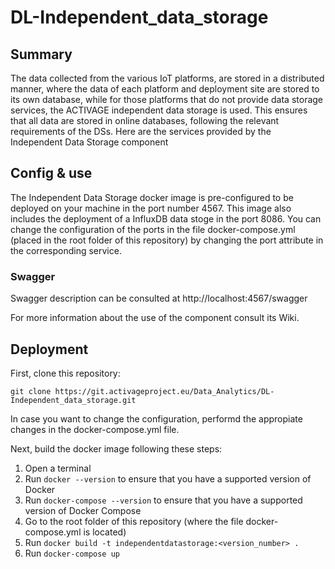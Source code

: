 # DL-Independent_data_storage

## Summary
The data collected from the various IoT platforms, are stored in a distributed manner, where the data of each platform and deployment site are stored to its own database, while for those platforms that do not provide data storage services, the ACTIVAGE independent data storage is used. This ensures that all data are stored in online databases, following the relevant requirements of the DSs. Here are the services provided by the Independent Data Storage component

## Config & use
The Independent Data Storage docker image is pre-configured to be deployed on your machine in the port number 4567. This image also includes the deployment of a InfluxDB data stoge in the port 8086. 
You can change the configuration of the ports in the file docker-compose.yml (placed in the root folder of this repository) by changing the port attribute in the corresponding service.

### Swagger 
Swagger description can be consulted at http://localhost:4567/swagger

For more information about the use of the component consult its Wiki.


## Deployment
First, clone this repository:

`git clone https://git.activageproject.eu/Data_Analytics/DL-Independent_data_storage.git`

In case you want to change the configuration, performd the appropiate changes in the docker-compose.yml file.

Next, build the docker image following these steps:
1) Open a terminal
2) Run `docker --version` to ensure that you have a supported version of Docker
3) Run `docker-compose --version` to ensure that you have a supported version of Docker Compose
4) Go to the root folder of this repository (where the file docker-compose.yml is located)
5) Run `docker build -t independentdatastorage:<version_number> . `
6) Run `docker-compose up`
